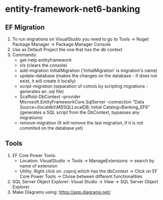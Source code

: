 # entity-framework-net6-banking

## EF Migration
1. To run migrations on VisualStudio you need to go to Tools ->  Nuget Package Manager -> Package Manager Console
2. Use as Default Project the one that has the db context
3. Commands: 
   - get-help entityframework
   - cls (clears the console)
   - add-migration InitialMigration ('InitialMigration' is migration's name)
   - update-database (makes the changes on the database - if does not exist, it will create it locally)
   - script-migration (separation of cotrols by scripting migrations - generates an .sql file)
   - Scaffold-DbContext -provider Microsoft.EntityFrameworkCore.SqlServer -connection "Data Source=(localdb)\MSSQLLocalDB; Initial Catalog=Banking_EF6" (generates a SQL script from the DbContext, bypasses any migrations)
   - remove-migration (It will remove the last migration, if it is not commited on the database yet)
   
## Tools
1. EF Core Power Tools: 
   - Location: VisualStudio -> Tools -> ManageExtensions -> search by name of extension
   - Utility: Right click on .csproj which has the dbContext -> Click on EF Core Power Tools -> Chose between different functionalities
2. SQL Server Object Explorer: Visual Studio -> View -> SQL Server Object Explorer
3. Make Diagrams using: https://app.diagrams.net/

